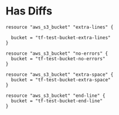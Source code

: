 # Has Diffs

```hcl
resource "aws_s3_bucket" "extra-lines" {

  bucket = "tf-test-bucket-extra-lines"
}
```

```hcl
resource "aws_s3_bucket" "no-errors" {
  bucket = "tf-test-bucket-no-errors"
}
```

```hcl
resource "aws_s3_bucket" "extra-space" {
  bucket = "tf-test-bucket-extra-space"
}
```

```hcl
resource "aws_s3_bucket" "end-line" {
  bucket = "tf-test-bucket-end-line"
}

```
